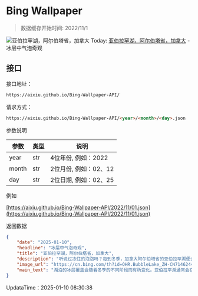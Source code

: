 # Bing Wallpaper

> 数据缓存开始时间: 2022/11/1

![亚伯拉罕湖，阿尔伯塔省，加拿大](https://cn.bing.com/th?id=OHR.BubbleLake_ZH-CN7146244555_1920x1080.webp)
Today: [亚伯拉罕湖，阿尔伯塔省，加拿大](https://cn.bing.com/th?id=OHR.BubbleLake_ZH-CN7146244555_1920x1080.webp) - 冰层中气泡奇观

## 接口

接口地址：

```html
https://aixiu.github.io/Bing-Wallpaper-API/
```

请求方式：

```html
https://aixiu.github.io/Bing-Wallpaper-API/<year>/<month>/<day>.json
```

参数说明

| 参数 | 类型 | 说明 |
| - | - | - |
| year | str | 4位年份, 例如：2022 |
| month | str | 2位月份, 例如：02、12 |
| day | str | 2位日期, 例如：02、25 |

例如

[https://aixiu.github.io/Bing-Wallpaper-API/2022/11/01.json](https://aixiu.github.io/Bing-Wallpaper-API/2022/11/01.json)

返回数据

```json
{
    "date": "2025-01-10",
    "headline": "冰层中气泡奇观",
    "title": "亚伯拉罕湖，阿尔伯塔省，加拿大",
    "description": "听说过冻住的泡泡吗？每到冬季，加拿大阿尔伯塔省的亚伯拉罕湖便会上演这一奇观，这些气泡不仅美丽，更是科学的结晶。建于1972年的亚伯拉罕湖是一个占地超过20平方英里的人造湖，沿北萨斯喀彻温河延伸。湖泊的水源来自落基山脉的冰川融水，即使在寒冬，湖水依然清澈透明。冰川融水携带的细小沉积物能够散射阳光，而岩石的天然过滤作用将污染物降至最低。",
    "image_url": "https://cn.bing.com/th?id=OHR.BubbleLake_ZH-CN7146244555_1920x1080.webp",
    "main_text": "湖泊的冰层覆盖会随着冬季的不同阶段而有所变化。亚伯拉罕湖通常会在12月底完全冻结。而冰泡景观的最佳观赏时间是1月中旬至2月中旬。"
}
```

UpdataTime：2025-01-10 08:30:38
